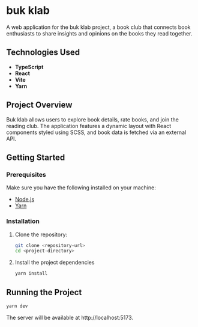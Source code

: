 # buk klab

A web application for the buk klab project, a book club that connects book enthusiasts to share insights and opinions on the books they read together.

## Technologies Used
- **TypeScript**
- **React**
- **Vite**
- **Yarn**

## Project Overview
Buk klab allows users to explore book details, rate books, and join the reading club. The application features a dynamic layout with React components styled using SCSS, and book data is fetched via an external API.

## Getting Started

### Prerequisites
Make sure you have the following installed on your machine:
- [Node.js](https://nodejs.org/)
- [Yarn](https://yarnpkg.com/)

### Installation
1. Clone the repository:
   ```bash
   git clone <repository-url>
   cd <project-directory>
2. Install the project dependencies
   ```bash
   yarn install
   
## Running the Project
  ```bash
  yarn dev
```
The server will be available at http://localhost:5173.


